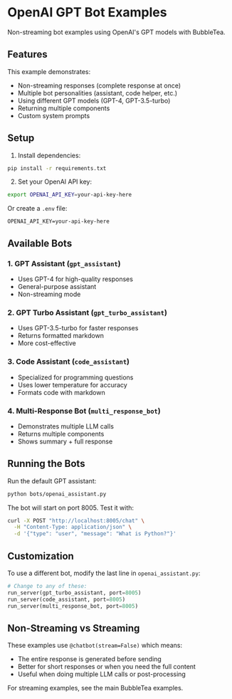 # OpenAI GPT Bot Examples

Non-streaming bot examples using OpenAI's GPT models with BubbleTea.

## Features

This example demonstrates:
- Non-streaming responses (complete response at once)
- Multiple bot personalities (assistant, code helper, etc.)
- Using different GPT models (GPT-4, GPT-3.5-turbo)
- Returning multiple components
- Custom system prompts

## Setup

1. Install dependencies:
```bash
pip install -r requirements.txt
```

2. Set your OpenAI API key:
```bash
export OPENAI_API_KEY=your-api-key-here
```

Or create a `.env` file:
```
OPENAI_API_KEY=your-api-key-here
```

## Available Bots

### 1. GPT Assistant (`gpt_assistant`)
- Uses GPT-4 for high-quality responses
- General-purpose assistant
- Non-streaming mode

### 2. GPT Turbo Assistant (`gpt_turbo_assistant`)
- Uses GPT-3.5-turbo for faster responses
- Returns formatted markdown
- More cost-effective

### 3. Code Assistant (`code_assistant`)
- Specialized for programming questions
- Uses lower temperature for accuracy
- Formats code with markdown

### 4. Multi-Response Bot (`multi_response_bot`)
- Demonstrates multiple LLM calls
- Returns multiple components
- Shows summary + full response

## Running the Bots

Run the default GPT assistant:
```bash
python bots/openai_assistant.py
```

The bot will start on port 8005. Test it with:
```bash
curl -X POST "http://localhost:8005/chat" \
  -H "Content-Type: application/json" \
  -d '{"type": "user", "message": "What is Python?"}'
```

## Customization

To use a different bot, modify the last line in `openai_assistant.py`:
```python
# Change to any of these:
run_server(gpt_turbo_assistant, port=8005)
run_server(code_assistant, port=8005)
run_server(multi_response_bot, port=8005)
```

## Non-Streaming vs Streaming

These examples use `@chatbot(stream=False)` which means:
- The entire response is generated before sending
- Better for short responses or when you need the full content
- Useful when doing multiple LLM calls or post-processing

For streaming examples, see the main BubbleTea examples.